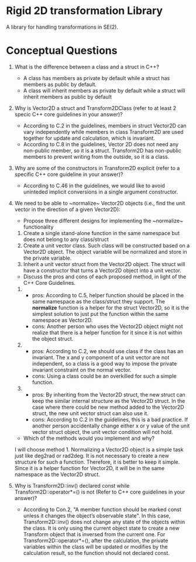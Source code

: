 # Rigid 2D transformation Library
A library for handling transformations in SE(2).

# Conceptual Questions
1. What is the difference between a class and a struct in C++?
    - A class has members as private by default while a struct has members as public by default.
    - A class will inherit members as private by default while a struct will inherit members as public by default

2. Why is Vector2D a struct and Transform2DClass (refer to at least 2 specic C++ core guidelines in your answer)?
    - According to C.2 in the guidelines, members in struct Vector2D can vary independently while members in class Transform2D are used together for update and calculation, which is invariant.
    - According to C.8 in the guidelines, Vector 2D does not need any non-public member, so it is a struct. Transform2D has non-public members to prevent writing from the outside, so it is a class.

3. Why are some of the constructors in Transform2D explicit (refer to a specific C++ core guideline in your answer)?
    - According to C.46 in the guidelines, we would like to avoid uninteded implicit conversions in a single argument constructor.

4. We need to be able to ~normalize~ Vector2D objects (i.e., find the unit vector in the direction of a given Vector2D):

   - Propose three different designs for implementing the ~normalize~ functionality
    1. Create a single stand-alone function in the same namespace but does not belong to any class/struct
    2. Create a unit vector class. Such class will be constructed based on a Vector2D object. The object variable will be normalized and store in the private variable.
    3. Inherit a unit vector struct from the Vector2D object. The struct will have a constructor that turns a Vector2D object into a unit vector. 
    
   - Discuss the pros and cons of each proposed method, in light of the C++ Core Guidelines.
    1.
        - pros: According to C.5, helper function should be placed in the same namespace as the class/struct they support. The <b>normalize</b> function is a helper for the struct Vector2D, so it is the simplest solution to just put the function within the same namespace as Vector2D.
        - cons: Another person who uses the Vector2D object might not realize that there is a helper function for it since it is not within the object struct.
        
    2.
        - pros: According to C.2, we should use class if the class has an invariant. The x and y component of a unit vector are not independent, so a class is a good way to impose the private invariant constraint on the normal vector.
        - cons: Using a class could be an overkilled for such a simple function.
    
    3.
        - pros: By inheriting from the Vector2D struct, the new struct can keep the similar internal structure as the Vector2D struct. In the case where there could be new method added to the Vector2D struct, the new unit vector struct can also use it.
        - cons: According to C.2 in the guidelines, this is a bad practice. If another person accidentally change either x or y value of the unit vector struct object, the unit vector condition will not hold. 
        
        
   - Which of the methods would you implement and why?
   
   I will choose method 1. Normalizing a Vector2D object is a simple task just like deg2rad or rad2deg. It is not necessary to create a new structure for such a function. Therefore, it is better to keep it simple. Since it is a helper function for Vector2D, it will be in the same namespace as the Vector2D struct.
   
   
5. Why is Transform2D::inv() declared const while Transform2D::operator*=() is not (Refer to C++ core guidelines in your answer)?
    - According to Con.2, "A member function should be marked const unless it changes the object’s observable state". In this case, Transform2D::inv() does not change any state of the objects within the class. It is only using the current object state to create a new Transform object that is inversed from the current one. For Transform2D::operator*=(), after the calculation, the private variables within the class will be updated or modifies by the calculation result, so the function should not declared const.
   
